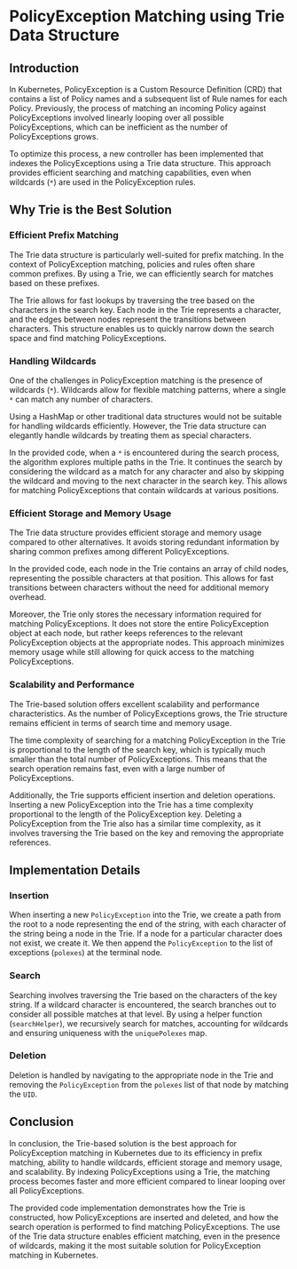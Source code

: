 # PolicyException Matching using Trie Data Structure

## Introduction

In Kubernetes, PolicyException is a Custom Resource Definition (CRD) that contains a list of Policy names and a subsequent list of Rule names for each Policy. Previously, the process of matching an incoming Policy against PolicyExceptions involved linearly looping over all possible PolicyExceptions, which can be inefficient as the number of PolicyExceptions grows.

To optimize this process, a new controller has been implemented that indexes the PolicyExceptions using a Trie data structure. This approach provides efficient searching and matching capabilities, even when wildcards (`*`) are used in the PolicyException rules.

## Why Trie is the Best Solution

### Efficient Prefix Matching

The Trie data structure is particularly well-suited for prefix matching. In the context of PolicyException matching, policies and rules often share common prefixes. By using a Trie, we can efficiently search for matches based on these prefixes.

The Trie allows for fast lookups by traversing the tree based on the characters in the search key. Each node in the Trie represents a character, and the edges between nodes represent the transitions between characters. This structure enables us to quickly narrow down the search space and find matching PolicyExceptions.

### Handling Wildcards

One of the challenges in PolicyException matching is the presence of wildcards (`*`). Wildcards allow for flexible matching patterns, where a single `*` can match any number of characters.

Using a HashMap or other traditional data structures would not be suitable for handling wildcards efficiently. However, the Trie data structure can elegantly handle wildcards by treating them as special characters.

In the provided code, when a `*` is encountered during the search process, the algorithm explores multiple paths in the Trie. It continues the search by considering the wildcard as a match for any character and also by skipping the wildcard and moving to the next character in the search key. This allows for matching PolicyExceptions that contain wildcards at various positions.

### Efficient Storage and Memory Usage

The Trie data structure provides efficient storage and memory usage compared to other alternatives. It avoids storing redundant information by sharing common prefixes among different PolicyExceptions.

In the provided code, each node in the Trie contains an array of child nodes, representing the possible characters at that position. This allows for fast transitions between characters without the need for additional memory overhead.

Moreover, the Trie only stores the necessary information required for matching PolicyExceptions. It does not store the entire PolicyException object at each node, but rather keeps references to the relevant PolicyException objects at the appropriate nodes. This approach minimizes memory usage while still allowing for quick access to the matching PolicyExceptions.

### Scalability and Performance

The Trie-based solution offers excellent scalability and performance characteristics. As the number of PolicyExceptions grows, the Trie structure remains efficient in terms of search time and memory usage.

The time complexity of searching for a matching PolicyException in the Trie is proportional to the length of the search key, which is typically much smaller than the total number of PolicyExceptions. This means that the search operation remains fast, even with a large number of PolicyExceptions.

Additionally, the Trie supports efficient insertion and deletion operations. Inserting a new PolicyException into the Trie has a time complexity proportional to the length of the PolicyException key. Deleting a PolicyException from the Trie also has a similar time complexity, as it involves traversing the Trie based on the key and removing the appropriate references.

## Implementation Details

### Insertion
When inserting a new `PolicyException` into the Trie, we create a path from the root to a node representing the end of the string, with each character of the string being a node in the Trie. If a node for a particular character does not exist, we create it. We then append the `PolicyException` to the list of exceptions (`polexes`) at the terminal node.

### Search
Searching involves traversing the Trie based on the characters of the key string. If a wildcard character is encountered, the search branches out to consider all possible matches at that level. By using a helper function (`searchHelper`), we recursively search for matches, accounting for wildcards and ensuring uniqueness with the `uniquePolexes` map.

### Deletion
Deletion is handled by navigating to the appropriate node in the Trie and removing the `PolicyException` from the `polexes` list of that node by matching the `UID`.

## Conclusion

In conclusion, the Trie-based solution is the best approach for PolicyException matching in Kubernetes due to its efficiency in prefix matching, ability to handle wildcards, efficient storage and memory usage, and scalability. By indexing PolicyExceptions using a Trie, the matching process becomes faster and more efficient compared to linear looping over all PolicyExceptions.

The provided code implementation demonstrates how the Trie is constructed, how PolicyExceptions are inserted and deleted, and how the search operation is performed to find matching PolicyExceptions. The use of the Trie data structure enables efficient matching, even in the presence of wildcards, making it the most suitable solution for PolicyException matching in Kubernetes.
